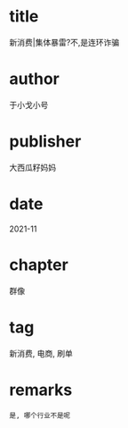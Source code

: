 # title
新消费|集体暴雷?不,是连环诈骗

# author
于小戈小号

# publisher
大西瓜籽妈妈

# date
2021-11

# chapter
群像

# tag
新消费, 电商, 刷单

# remarks
`是, 哪个行业不是呢`
